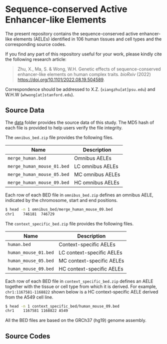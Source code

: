# Sequence-conserved Active Enhancer-like Elements

The present repository contains the sequence-conserved active enhancer-like elements (AELEs)
identified in 106 human tissues and cell types and the corresponding source codes. 

If you find any part of this repository useful for your work,
please kindly cite the following research article:

> Zhu, X., Ma, S. & Wong, W.H.
> Genetic effects of sequence-conserved enhancer-like elements on human complex traits.
> *bioRxiv* (2022) <https://doi.org/10.1101/2022.08.19.504589>.

Correspondence should be addressed to X.Z. (`xiangzhu[at]psu.edu`) and W.H.W (`whwong[at]stanford.edu`).

## Source Data

The [data](data) folder provides the source data of this study.
The MD5 hash of each file is provided to help users verify the file integrity.

The `omnibus_bed.zip` file provides the following files.

| Name                       | Description      |
|----------------------------|------------------|
| `merge_human.bed`          | Omnibus AELEs    |
| `merge_human_mouse_01.bed` | LC omnibus AELEs |
| `merge_human_mouse_05.bed` | MC omnibus AELEs |
| `merge_human_mouse_09.bed` | HC omnibus AELEs |

Each row of each BED file in `omnibus_bed.zip` defines an omnibus AELE,
indicated by the chromosome, start and end positions.

```bash
$ head -n 1 omnibus_bed/merge_human_mouse_09.bed
chr1	746181	746729
```

The `context_specific_bed.zip` file provides the following files.

| Name                 | Description               |
|----------------------|---------------------------|
| `human.bed`          | Context-specific AELEs    |
| `human_mouse_01.bed` | LC context-specific AELEs |
| `human_mouse_05.bed` | MC context-specific AELEs |
| `human_mouse_09.bed` | HC context-specific AELEs |

Each row of each BED file in `context_specific_bed.zip` defines
an AELE together with the tissue or cell type from which it is derived.
For example, `chr1:1167581-1168822` shown below is a HC context-specific AELE derived from the A549 cell line.

```bash
$ head -n 1 context_specific_bed/human_mouse_09.bed
chr1	1167581	1168822	A549
```

All the BED files are based on the GRCh37 (hg19) genome assembly. 

## Source Codes
